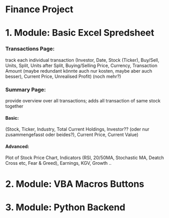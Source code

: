  # Finance Project

# 1. Module: Basic Excel Spredsheet

### Transactions Page:
track each individual transaction (Investor, Date, Stock (Ticker), Buy/Sell, Units, Split, Units after Split,
Buying/Selling Price, Currency, Transaction Amount (maybe redundant könnte auch nur kosten, maybe aber auch besser),
Current Price, Unrealised Profit) (noch mehr?)
  
### Summary Page:
provide overview over all transactions; adds all transaction of same stock together
  
#### Basic: 
(Stock, Ticker, Industry, Total Current Holdings, Investor?? (oder nur zusammengefasst oder beides?), Current Price, Current Value)

#### Advanced: 
Plot of Stock Price Chart, Indicators (RSI, 20/50MA, Stochastic MA, Deatch Cross etc, Fear & Greed),
Earnings, KGV, Growth ..

# 2. Module: VBA Macros Buttons

# 3. Module: Python Backend
